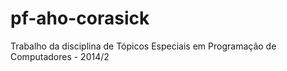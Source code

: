 pf-aho-corasick
===============

Trabalho da disciplina de Tópicos Especiais em Programação de Computadores - 2014/2

